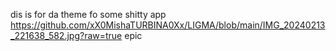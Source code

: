 dis is for da theme fo some shitty app https://github.com/xX0MishaTURBINA0Xx/LIGMA/blob/main/IMG_20240213_221638_582.jpg?raw=true epic 
